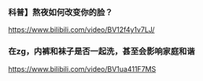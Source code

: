 ### 科普】熬夜如何改变你的脸？
https://www.bilibili.com/video/BV12f4y1v7LJ/

### 在zg，内裤和袜子是否一起洗，甚至会影响家庭和谐
https://www.bilibili.com/video/BV1ua411F7MS
